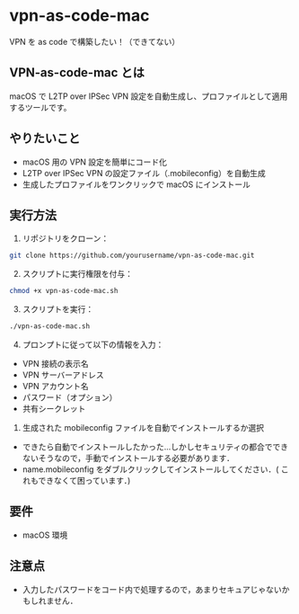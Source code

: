 # vpn-as-code-mac

VPN を as code で構築したい！（できてない）

## VPN-as-code-mac とは

macOS で L2TP over IPSec VPN 設定を自動生成し、プロファイルとして適用するツールです。

## やりたいこと

- macOS 用の VPN 設定を簡単にコード化
- L2TP over IPSec VPN の設定ファイル（.mobileconfig）を自動生成
- 生成したプロファイルをワンクリックで macOS にインストール

## 実行方法

1. リポジトリをクローン：

```bash
git clone https://github.com/yourusername/vpn-as-code-mac.git
```

2. スクリプトに実行権限を付与：

```bash
chmod +x vpn-as-code-mac.sh
```

3. スクリプトを実行：

```bash
./vpn-as-code-mac.sh
```

4. プロンプトに従って以下の情報を入力：

- VPN 接続の表示名
- VPN サーバーアドレス
- VPN アカウント名
- パスワード（オプション）
- 共有シークレット

1. 生成された mobileconfig ファイルを自動でインストールするか選択

- できたら自動でインストールしたかった...しかしセキュリティの都合でできないそうなので，手動でインストールする必要があります．
- name.mobileconfig をダブルクリックしてインストールしてください．( これもできなくて困っています．)

## 要件

- macOS 環境

## 注意点

- 入力したパスワードをコード内で処理するので，あまりセキュアじゃないかもしれません．
